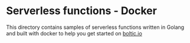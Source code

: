 # Serverless functions - Docker

This directory contains samples of serverless functions written in Golang and built with docker to help you get started on [boltic.io](https://www/boltic.io)
